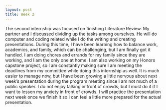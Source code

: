 ```yaml
---
layout: post
title: Week 2
---
```


The second internship was focused on finishing Literature Review. My partner and I discussed dividing up the tasks among ourselves. He will do computer and coding related while I do the writing and creating presentations. During this time, I have been learning how to balance work, academics, and family, which can be challenging, but I am finally got it handled. I am doing chores and errands for my family since they are working, and I am the only one at home. I am also working on my Honors capstone project, so I am constantly making sure I am meeting the deadlines from my committee while doing this internship as well. It is much easier to manage now, but I have been growing a little nervous about next week’s presentation during the program meeting since I am not much of a public speaker. I do not enjoy talking in front of crowds, but I must do it if I want to lessen my anxiety in front of crowds. I will practice the presentation next week once we finish it so I can feel a little more prepared for the actual presentation. 
